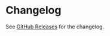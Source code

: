 # Changelog

See [GitHub Releases][releases] for the changelog.

[releases]: https://github.com/HuolalaTech/page-spy-web/releases
